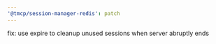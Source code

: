 ```yaml
---
'@tmcp/session-manager-redis': patch
---
```


fix: use expire to cleanup unused sessions when server abruptly ends
